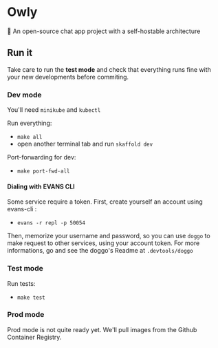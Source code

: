# Owly
🦉  An open-source chat app project with a self-hostable architecture


## Run it

Take care to run the **test mode** and check that everything runs fine with your new developments before commiting.

### Dev mode

You'll need `minikube` and `kubectl`

Run everything:
- `make all`
- open another terminal tab and run `skaffold dev`

Port-forwarding for dev: 
- `make port-fwd-all`


#### Dialing with EVANS CLI

Some service require a token.
First, create yourself an account using evans-cli :
- `evans -r repl -p 50054`

Then, memorize your username and password, so you can use `doggo` to make request to other services, using your account token.
For more informations, go and see the doggo's Readme at `.devtools/doggo`


### Test mode

Run tests:
- `make test`

### Prod mode

Prod mode is not quite ready yet. We'll pull images from the Github Container Registry.
